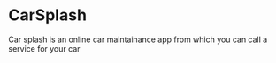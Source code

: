 # CarSplash
Car splash is an online car maintainance app from which you can call a service for your car
